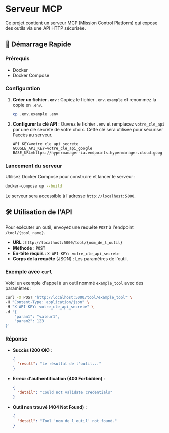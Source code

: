 # Serveur MCP

Ce projet contient un serveur MCP (Mission Control Platform) qui expose des outils via une API HTTP sécurisée.

## 🚀 Démarrage Rapide

### Prérequis

- Docker
- Docker Compose

### Configuration

1.  **Créer un fichier `.env`** :
    Copiez le fichier `.env.example` et renommez la copie en `.env`.

    ```bash
    cp .env.example .env
    ```

2.  **Configurer la clé API** :
    Ouvrez le fichier `.env` et remplacez `votre_cle_api` par une clé secrète de votre choix. Cette clé sera utilisée pour sécuriser l'accès au serveur.

    ```dotenv
    API_KEY=votre_cle_api_secrete
    GOOGLE_API_KEY=votre_cle_api_google
    BASE_URL=https://hypermanager-ia.endpoints.hypermanager.cloud.goog
    ```

### Lancement du serveur

Utilisez Docker Compose pour construire et lancer le serveur :

```bash
docker-compose up --build
```

Le serveur sera accessible à l'adresse `http://localhost:5000`.

## 🛠️ Utilisation de l'API

Pour exécuter un outil, envoyez une requête `POST` à l'endpoint `/tool/{tool_name}`.

- **URL** : `http://localhost:5000/tool/{nom_de_l_outil}`
- **Méthode** : `POST`
- **En-tête requis** : `X-API-KEY: votre_cle_api_secrete`
- **Corps de la requête** (JSON) : Les paramètres de l'outil.

### Exemple avec `curl`

Voici un exemple d'appel à un outil nommé `example_tool` avec des paramètres :

```bash
curl -X POST "http://localhost:5000/tool/example_tool" \
-H "Content-Type: application/json" \
-H "X-API-KEY: votre_cle_api_secrete" \
-d '{
    "param1": "valeur1",
    "param2": 123
}'
```

### Réponse

- **Succès (200 OK)** :

  ```json
  {
    "result": "Le résultat de l'outil..."
  }
  ```

- **Erreur d'authentification (403 Forbidden)** :

  ```json
  {
    "detail": "Could not validate credentials"
  }
  ```

- **Outil non trouvé (404 Not Found)** :
  ```json
  {
    "detail": "Tool 'nom_de_l_outil' not found."
  }
  ```
